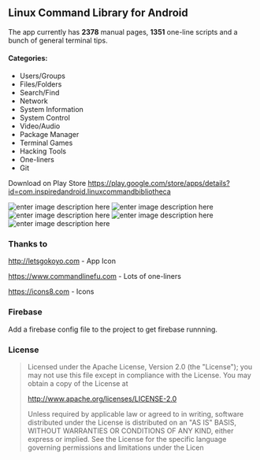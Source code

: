 ## Linux Command Library for Android
The app currently has **2378** manual pages, **1351** one-line scripts and a bunch of general terminal tips.

#### Categories:

* Users/Groups
* Files/Folders
* Search/Find
* Network
* System Information
* System Control
* Video/Audio
* Package Manager
* Terminal Games
* Hacking Tools
* One-liners
* Git

Download on Play Store https://play.google.com/store/apps/details?id=com.inspiredandroid.linuxcommandbibliotheca

![enter image description here][1]
![enter image description here][2]
![enter image description here][3]
![enter image description here][4]
![enter image description here][5]

### Thanks to
http://letsgokoyo.com - App Icon

https://www.commandlinefu.com - Lots of one-liners

https://icons8.com - Icons

### Firebase
Add a firebase config file to the project to get firebase runnning.

### License

> Licensed under the Apache License, Version 2.0 (the "License"); you
> may not use this file except in compliance with the License. You may
> obtain a copy of the License at
>
>    http://www.apache.org/licenses/LICENSE-2.0
>
> Unless required by applicable law or agreed to in writing, software
> distributed under the License is distributed on an "AS IS" BASIS,
> WITHOUT WARRANTIES OR CONDITIONS OF ANY KIND, either express or
> implied. See the License for the specific language governing
> permissions and limitations under the Licen


  [1]: https://raw.githubusercontent.com/SimonSchubert/LinuxCommandBibliotheca/master/screen-1.png
  [2]: https://raw.githubusercontent.com/SimonSchubert/LinuxCommandBibliotheca/master/screen-2.png
  [3]: https://raw.githubusercontent.com/SimonSchubert/LinuxCommandBibliotheca/master/screen-3.png
  [4]: https://raw.githubusercontent.com/SimonSchubert/LinuxCommandBibliotheca/master/screen-4.png
  [5]: https://raw.githubusercontent.com/SimonSchubert/LinuxCommandBibliotheca/master/screen-5.png